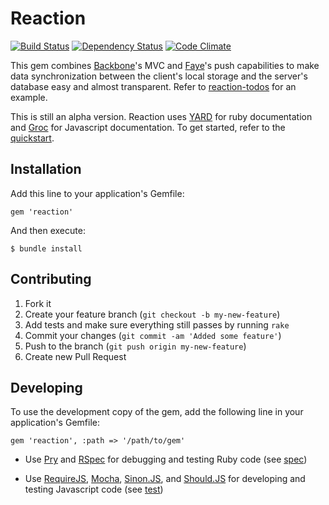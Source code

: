 # Reaction

[![Build Status](https://secure.travis-ci.org/jimjh/reaction.png)](http://travis-ci.org/jimjh/reaction)
[![Dependency Status](https://gemnasium.com/jimjh/reaction.png)](https://gemnasium.com/jimjh/reaction)
[![Code Climate](https://codeclimate.com/badge.png)](https://codeclimate.com/github/jimjh/reaction)

This gem combines [Backbone][backbone]'s MVC and [Faye][faye]'s push
capabilities to make data synchronization between the client's local storage
and the server's database easy and almost transparent.  Refer to
[reaction-todos][todos] for an example.

This is still an alpha version. Reaction uses [YARD][yard] for ruby
documentation and [Groc][groc] for Javascript documentation. To get started,
refer to the [quickstart][quickstart].

## Installation

Add this line to your application's Gemfile:

    gem 'reaction'

And then execute:

    $ bundle install

## Contributing

1. Fork it
1. Create your feature branch (`git checkout -b my-new-feature`)
1. Add tests and make sure everything still passes by running `rake`
1. Commit your changes (`git commit -am 'Added some feature'`)
1. Push to the branch (`git push origin my-new-feature`)
1. Create new Pull Request

## Developing

To use the development copy of the gem, add the following line in your application's Gemfile:

    gem 'reaction', :path => '/path/to/gem'

* Use [Pry][pry] and [RSpec][rspec] for debugging and testing Ruby code (see [spec][spec])
* Use [RequireJS][require], [Mocha][mocha], [Sinon.JS][sinon], and [Should.JS][should] for developing and testing Javascript code (see [test][test])


  [todos]: https://github.com/jimjh/reaction-todos
  [backbone]: http://backbonejs.org
  [faye]: http://faye.jcoglan.com
  [yard]: http://yardoc.org/
  [groc]: http://nevir.github.com/groc/
  [mocha]: http://visionmedia.github.com/mocha/
  [require]: http://requirejs.org/
  [pry]: http://pryrepl.org/
  [rspec]: http://rspec.info/
  [sinon]: http://sinonjs.org/
  [spec]: https://github.com/jimjh/reaction/tree/master/spec
  [test]: https://github.com/jimjh/reaction/tree/master/test
  [should]: https://github.com/visionmedia/should.js
  [quickstart]: https://github.com/jimjh/reaction/blob/master/QUICKSTART.md
